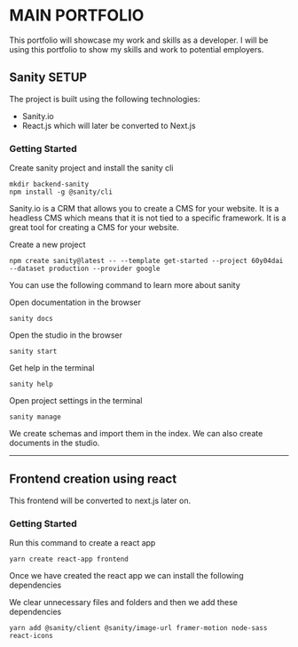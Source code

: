 # MAIN PORTFOLIO

This portfolio will showcase my work and skills as a developer. I will be using this portfolio to show my skills and work to potential employers.

## Sanity SETUP

The project is built using the following technologies:

- Sanity.io
- React.js which will later be converted to Next.js

### Getting Started

Create sanity project and install the sanity cli

```
mkdir backend-sanity
npm install -g @sanity/cli
```

Sanity.io is a CRM that allows you to create a CMS for your website. It is a headless CMS which means that it is not tied to a specific framework. It is a great tool for creating a CMS for your website.

Create a new project

```
npm create sanity@latest -- --template get-started --project 60y04dai --dataset production --provider google
```

You can use the following command to learn more about sanity

Open documentation in the browser

```
sanity docs
```

Open the studio in the browser

```
sanity start
```

Get help in the terminal

```
sanity help
```

Open project settings in the terminal

```
sanity manage
```

We create schemas and import them in the index. We can also create documents in the studio.

---

## Frontend creation using react

This frontend will be converted to next.js later on.

### Getting Started

Run this command to create a react app

```
yarn create react-app frontend
```

Once we have created the react app we can install the following dependencies

We clear unnecessary files and folders and then we add these dependencies

```
yarn add @sanity/client @sanity/image-url framer-motion node-sass react-icons
```
